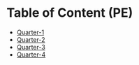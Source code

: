 # Table of Content (PE)

- [Quarter-1](./Q1/quarter-1.md)
- [Quarter-2](./Q1/quarter-2.md)
- [Quarter-3](./Q1/quarter-3.md)
- [Quarter-4](./Q1/quarter-4.md)
